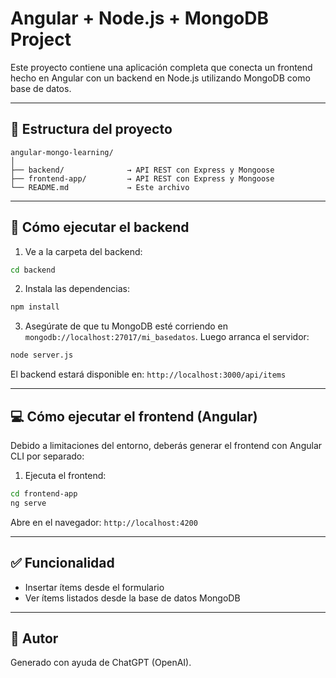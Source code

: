# Angular + Node.js + MongoDB Project

Este proyecto contiene una aplicación completa que conecta un frontend hecho en Angular con un backend en Node.js utilizando MongoDB como base de datos.

---

## 📁 Estructura del proyecto

```
angular-mongo-learning/
│
├── backend/              → API REST con Express y Mongoose
├── frontend-app/         → API REST con Express y Mongoose
└── README.md             → Este archivo
```

---

## 🚀 Cómo ejecutar el backend

1. Ve a la carpeta del backend:

```bash
cd backend
```

2. Instala las dependencias:

```bash
npm install
```

3. Asegúrate de que tu MongoDB esté corriendo en `mongodb://localhost:27017/mi_basedatos`. Luego arranca el servidor:

```bash
node server.js
```

El backend estará disponible en: `http://localhost:3000/api/items`

---

## 💻 Cómo ejecutar el frontend (Angular)

Debido a limitaciones del entorno, deberás generar el frontend con Angular CLI por separado:

1. Ejecuta el frontend:

```bash
cd frontend-app
ng serve
```

Abre en el navegador: `http://localhost:4200`

---

## ✅ Funcionalidad

- Insertar ítems desde el formulario
- Ver ítems listados desde la base de datos MongoDB

---

## 🧠 Autor

Generado con ayuda de ChatGPT (OpenAI).
